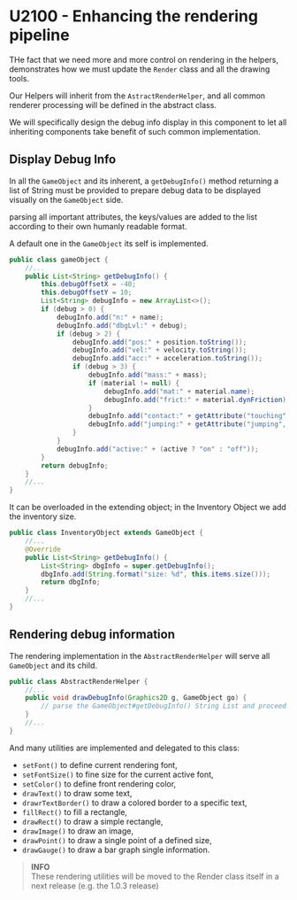 # U2100 - Enhancing the rendering pipeline

THe fact that we need more and more control on rendering in the helpers, demonstrates how we must update the `Render`
class and all the drawing tools.

Our Helpers will inherit from the `AstractRenderHelper`, and all common renderer processing will be defined in the
abstract class.

We will specifically design the debug info display in this component to let all inheriting components take benefit of
such common implementation.

## Display Debug Info

In all the `GameObject` and its inherent, a `getDebugInfo()` method returning a list of String must be provided to
prepare debug data to be displayed visually on the `GameObject` side.

parsing all important attributes, the keys/values are added to the list according to their own humanly readable format.

A default one in the `GameObject` its self is implemented.

```java
public class gameObject {
    //...
    public List<String> getDebugInfo() {
        this.debugOffsetX = -40;
        this.debugOffsetY = 10;
        List<String> debugInfo = new ArrayList<>();
        if (debug > 0) {
            debugInfo.add("n:" + name);
            debugInfo.add("dbgLvl:" + debug);
            if (debug > 2) {
                debugInfo.add("pos:" + position.toString());
                debugInfo.add("vel:" + velocity.toString());
                debugInfo.add("acc:" + acceleration.toString());
                if (debug > 3) {
                    debugInfo.add("mass:" + mass);
                    if (material != null) {
                        debugInfo.add("mat:" + material.name);
                        debugInfo.add("frict:" + material.dynFriction);
                    }
                    debugInfo.add("contact:" + getAttribute("touching", false));
                    debugInfo.add("jumping:" + getAttribute("jumping", false));
                }
            }
            debugInfo.add("active:" + (active ? "on" : "off"));
        }
        return debugInfo;
    }
    //...
}
```

It can be overloaded in the extending object; in the Inventory Object we add the inventory size.

```java
public class InventoryObject extends GameObject {
    //...
    @Override
    public List<String> getDebugInfo() {
        List<String> dbgInfo = super.getDebugInfo();
        dbgInfo.add(String.format("size: %d", this.items.size()));
        return dbgInfo;
    }
    //...
}
```

## Rendering debug information

The rendering implementation in the `AbstractRenderHelper` will serve all `GameObject` and its child.

```java
public class AbstractRenderHelper {
    //...
    public void drawDebugInfo(Graphics2D g, GameObject go) {
        // parse the GameObject#getDebugInfo() String List and proceed to the line rendering;
    }
    //...
}
```

And many utilities are implemented and delegated to this class:

- `setFont()` to define current rendering font,
- `setFontSize()` to fine size for the current active font,
- `setColor()` to define front rendering color,
- `drawText()` to draw some text,
- `drawrTextBorder()` to draw a colored border to a specific text,
- `fillRect()` to fill a rectangle,
- `drawRect()` to draw a simple rectangle,
- `drawImage()` to draw an image,
- `drawPoint()` to draw a single point of a defined size,
- `drawGauge()` to draw a bar graph single information.

> **INFO**<br/>These rendering utilities will be moved to the Render class itself in a next release (e.g. the 1.0.3 release)